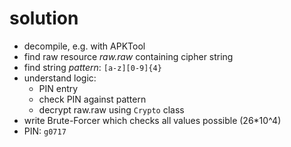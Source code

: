 # solution
- decompile, e.g. with APKTool
- find raw resource *raw.raw* containing cipher string
- find string *pattern*: `[a-z][0-9]{4}`
- understand logic:
   - PIN entry
   - check PIN against pattern
   - decrypt raw.raw using `Crypto` class
- write Brute-Forcer which checks all values possible (26*10^4)
- PIN: `g0717`